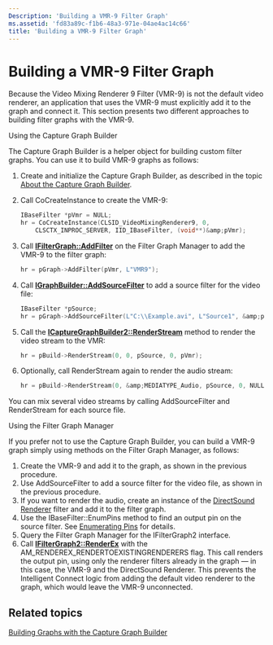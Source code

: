 ```yaml
---
Description: 'Building a VMR-9 Filter Graph'
ms.assetid: 'fd83a89c-f1b6-48a3-971e-04ae4ac14c66'
title: 'Building a VMR-9 Filter Graph'
---
```


# Building a VMR-9 Filter Graph

Because the Video Mixing Renderer 9 Filter (VMR-9) is not the default video renderer, an application that uses the VMR-9 must explicitly add it to the graph and connect it. This section presents two different approaches to building filter graphs with the VMR-9.

Using the Capture Graph Builder

The Capture Graph Builder is a helper object for building custom filter graphs. You can use it to build VMR-9 graphs as follows:

1.  Create and initialize the Capture Graph Builder, as described in the topic [About the Capture Graph Builder](about-the-capture-graph-builder.md).
2.  Call CoCreateInstance to create the VMR-9:
    ```C++
    IBaseFilter *pVmr = NULL;
    hr = CoCreateInstance(CLSID_VideoMixingRenderer9, 0, 
        CLSCTX_INPROC_SERVER, IID_IBaseFilter, (void**)&amp;pVmr);
    ```

    

3.  Call [**IFilterGraph::AddFilter**](ifiltergraph-addfilter.md) on the Filter Graph Manager to add the VMR-9 to the filter graph:
    ```C++
    hr = pGraph->AddFilter(pVmr, L"VMR9");
    ```

    

4.  Call [**IGraphBuilder::AddSourceFilter**](igraphbuilder-addsourcefilter.md) to add a source filter for the video file:
    ```C++
    IBaseFilter *pSource;
    hr = pGraph->AddSourceFilter(L"C:\\Example.avi", L"Source1", &amp;pSource);
    ```

    

5.  Call the [**ICaptureGraphBuilder2::RenderStream**](icapturegraphbuilder2-renderstream.md) method to render the video stream to the VMR:
    ```C++
    hr = pBuild->RenderStream(0, 0, pSource, 0, pVmr);  
    ```

    

6.  Optionally, call RenderStream again to render the audio stream:
    ```C++
    hr = pBuild->RenderStream(0, &amp;MEDIATYPE_Audio, pSource, 0, NULL);
    ```

    

You can mix several video streams by calling AddSourceFilter and RenderStream for each source file.

Using the Filter Graph Manager

If you prefer not to use the Capture Graph Builder, you can build a VMR-9 graph simply using methods on the Filter Graph Manager, as follows:

1.  Create the VMR-9 and add it to the graph, as shown in the previous procedure.
2.  Use AddSourceFilter to add a source filter for the video file, as shown in the previous procedure.
3.  If you want to render the audio, create an instance of the [DirectSound Renderer](directsound-renderer-filter.md) filter and add it to the filter graph.
4.  Use the IBaseFilter::EnumPins method to find an output pin on the source filter. See [Enumerating Pins](enumerating-pins.md) for details.
5.  Query the Filter Graph Manager for the IFilterGraph2 interface.
6.  Call [**IFilterGraph2::RenderEx**](ifiltergraph2-renderex.md) with the AM\_RENDEREX\_RENDERTOEXISTINGRENDERERS flag. This call renders the output pin, using only the renderer filters already in the graph — in this case, the VMR-9 and the DirectSound Renderer. This prevents the Intelligent Connect logic from adding the default video renderer to the graph, which would leave the VMR-9 unconnected.

## Related topics

<dl> <dt>

[Building Graphs with the Capture Graph Builder](building-graphs-with-the-capture-graph-builder.md)
</dt> </dl>

 

 



